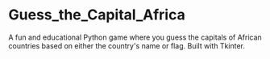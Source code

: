 # Guess_the_Capital_Africa
A fun and educational Python game where you guess the capitals of African countries based on either the country's name or flag. Built with Tkinter.

